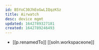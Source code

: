 ```yaml
---
id: B5YoC30JhEoGwLIQqzKSz
title: Airwatch
desc: device mgmt
updated: 1642789327181
created: 1642789246493
---
```



- [[p.renamedTo]] [[soln.workspaceone]]
